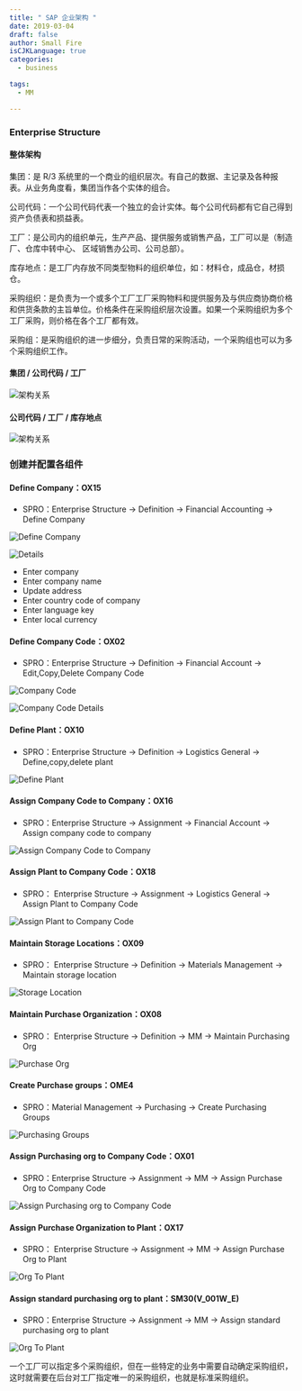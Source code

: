```yaml
---
title: " SAP 企业架构 "
date: 2019-03-04
draft: false
author: Small Fire
isCJKLanguage: true
categories: 
  - business

tags: 
  - MM

---
```


### Enterprise Structure ###

#### 整体架构

集团：是 R/3 系统里的一个商业的组织层次。有自己的数据、主记录及各种报表。从业务角度看，集团当作各个实体的组合。

公司代码：一个公司代码代表一个独立的会计实体。每个公司代码都有它自己得到资产负债表和损益表。

工厂：是公司内的组织单元，生产产品、提供服务或销售产品，工厂可以是（制造厂、仓库中转中心、 区域销售办公司、公司总部）。

库存地点：是工厂内存放不同类型物料的组织单位，如：材料仓，成品仓，材损仓。

采购组织：是负责为一个或多个工厂工厂采购物料和提供服务及与供应商协商价格和供货条款的主旨单位。价格条件在采购组织层次设置。如果一个采购组织为多个工厂采购，则价格在各个工厂都有效。

采购组：是采购组织的进一步细分，负责日常的采购活动，一个采购组也可以为多个采购组织工作。

#### 集团 / 公司代码 / 工厂 ####

![架构关系](/images/MM/EnterpriseStructure/Client1.png)

#### 公司代码 / 工厂 / 库存地点 ####

![架构关系](/images/MM/EnterpriseStructure/Client2.png)

### 创建并配置各组件

#### Define Company：OX15

   - SPRO：Enterprise Structure -> Definition -> Financial Accounting -> Define Company

![Define Company](/images/MM/EnterpriseStructure/DefineCompany.png)

![Details](/images/MM/EnterpriseStructure/DefineCompanyDetails.png)

- Enter company                     
- Enter company name            
- Update address
- Enter country code of company 
- Enter language key 
- Enter local currency

#### Define Company Code：OX02

  - SPRO：Enterprise Structure -> Definition -> Financial Account -> Edit,Copy,Delete Company Code

![Company Code](/images/MM/EnterpriseStructure/DefineCompanyCode.png)

![Company Code Details](/images/MM/EnterpriseStructure/DefineCompanyCodeDetails.png)

#### Define Plant：OX10

  - SPRO：Enterprise Structure -> Definition -> Logistics General -> Define,copy,delete plant

![Define Plant](/images/MM/EnterpriseStructure/DefinePlant.png)

#### Assign Company Code to Company：OX16

  - SPRO：Enterprise Structure -> Assignment -> Financial Account -> Assign company code to company

![Assign Company Code to Company](/images/MM/EnterpriseStructure/AssignCompanyCodeToCompany.png)

#### Assign Plant to Company Code：OX18

  - SPRO： Enterprise Structure -> Assignment -> Logistics General -> Assign Plant to Company Code

![Assign Plant to Company Code](/images/MM/EnterpriseStructure/AssignPlantToCompanyCode.png)

#### Maintain Storage Locations：OX09

  - SPRO： Enterprise Structure -> Definition -> Materials Management -> Maintain storage location

![Storage Location](/images/MM/EnterpriseStructure/StorageLocation.png)

#### Maintain Purchase Organization：OX08

   - SPRO： Enterprise Structure -> Definition -> MM  -> Maintain Purchasing Org

![Purchase Org](/images/MM/EnterpriseStructure/PurchaseOrg.png)

#### Create Purchase groups：OME4

 - SPRO：Material Management -> Purchasing -> Create Purchasing Groups

![Purchasing Groups](/images/MM/EnterpriseStructure/PurchaseGroup.png)

#### Assign Purchasing org to Company Code：OX01

 - SPRO：Enterprise Structure -> Assignment -> MM -> Assign Purchase Org to Company Code

![Assign Purchasing org to Company Code](/images/MM/EnterpriseStructure/AssignPurOrgToCompanyCode.png)

#### Assign Purchase Organization to Plant：OX17

  - SPRO： Enterprise Structure -> Assignment -> MM -> Assign Purchase Org to Plant

![Org To Plant](/images/MM/EnterpriseStructure/AssignPurOrgToPlant.png)

#### Assign  standard purchasing org to plant：SM30(V_001W_E)

- SPRO：Enterprise Structure -> Assignment -> MM -> Assign standard purchasing org to plant

![Org To Plant](/images/MM/EnterpriseStructure/StandardPurOrgToPlant.png)

一个工厂可以指定多个采购组织，但在一些特定的业务中需要自动确定采购组织，这时就需要在后台对工厂指定唯一的采购组织，也就是标准采购组织。

